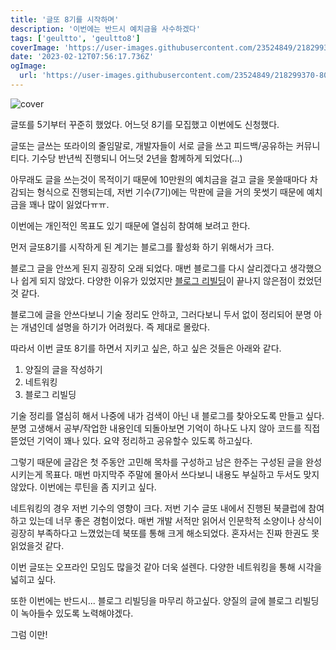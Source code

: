 ```yaml
---
title: '글또 8기를 시작하며'
description: '이번에는 반드시 예치금을 사수하겠다'
tags: ['geultto', 'geultto8']
coverImage: 'https://user-images.githubusercontent.com/23524849/218299370-80d3a527-9c26-47f7-bd7e-22e8a9d19768.png'
date: '2023-02-12T07:56:17.736Z'
ogImage:
  url: 'https://user-images.githubusercontent.com/23524849/218299370-80d3a527-9c26-47f7-bd7e-22e8a9d19768.png'
---
```


<img class="cover" alt="cover" src="https://user-images.githubusercontent.com/23524849/218299741-67629307-cc01-4f67-834c-c8ae0b3ebad2.png" />

글또를 5기부터 꾸준히 했었다. 어느덧 8기를 모집했고 이번에도 신청했다.

글또는 글쓰는 또라이의 줄임말로, 개발자들이 서로 글을 쓰고 피드백/공유하는 커뮤니티다. 기수당 반년씩 진행되니 어느덧 2년을 함께하게 되었다(...)

아무래도 글을 쓰는것이 목적이기 때문에 10만원의 예치금을 걸고 글을 못쓸때마다 차감되는 형식으로 진행되는데, 저번 기수(7기)에는 막판에 글을 거의 못썻기 때문에 예치금을 꽤나 많이 잃었다ㅠㅠ.

이번에는 개인적인 목표도 있기 때문에 열심히 참여해 보려고 한다.

먼저 글또8기를 시작하게 된 계기는 블로그를 활성화 하기 위해서가 크다.

블로그 글을 안쓰게 된지 굉장히 오래 되었다. 매번 블로그를 다시 살리겠다고 생각했으나 쉽게 되지 않았다. 다양한 이유가 있었지만 [블로그 리빌딩](./blog-renewal)이 끝나지 않은점이 컸었던것 같다.

블로그에 글을 안쓰다보니 기술 정리도 안하고, 그러다보니 두서 없이 정리되어 분명 아는 개념인데 설명을 하기가 어려웠다. 즉 제대로 몰랐다.

따라서 이번 글또 8기를 하면서 지키고 싶은, 하고 싶은 것들은 아래와 같다.

1. 양질의 글을 작성하기
2. 네트워킹
3. 블로그 리빌딩

기술 정리를 열심히 해서 나중에 내가 검색이 아닌 내 블로그를 찾아오도록 만들고 싶다. 분명 고생해서 공부/작업한 내용인데 되돌아보면 기억이 하나도 나지 않아 코드를 직접 뜯었던 기억이 꽤나 있다. 요약 정리하고 공유할수 있도록 하고싶다.

그렇기 때문에 글감은 첫 주동안 고민해 목차를 구성하고 남은 한주는 구성된 글을 완성시키는게 목표다. 매번 마지막주 주말에 몰아서 쓰다보니 내용도 부실하고 두서도 맞지 않았다. 이번에는 루틴을 좀 지키고 싶다.

네트워킹의 경우 저번 기수의 영향이 크다. 저번 기수 글또 내에서 진행된 북클럽에 참여하고 있는데 너무 좋은 경험이었다. 매번 개발 서적만 읽어서 인문학적 소양이나 상식이 굉장히 부족하다고 느꼈었는데 북또를 통해 크게 해소되었다. 혼자서는 진짜 한권도 못읽었을것 같다.

이번 글또는 오프라인 모임도 많을것 같아 더욱 설렌다. 다양한 네트워킹을 통해 시각을 넓히고 싶다.

또한 이번에는 반드시... 블로그 리빌딩을 마무리 하고싶다. 양질의 글에 블로그 리빌딩이 녹아들수 있도록 노력해야겠다.

그럼 이만!
